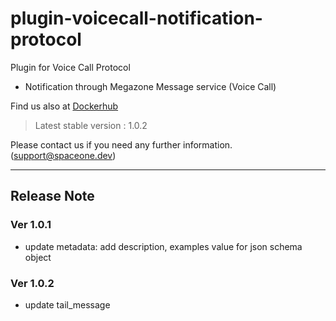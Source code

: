 # plugin-voicecall-notification-protocol

Plugin for Voice Call Protocol
- Notification through Megazone Message service (Voice Call)

Find us also at [Dockerhub](https://hub.docker.com/repository/docker/spaceone/plugin-megazone-voicecall-notification-protocol)
> Latest stable version : 1.0.2

Please contact us if you need any further information. (<support@spaceone.dev>)

---

## Release Note

### Ver 1.0.1
* update metadata: add description, examples value for json schema object

### Ver 1.0.2
* update tail_message
